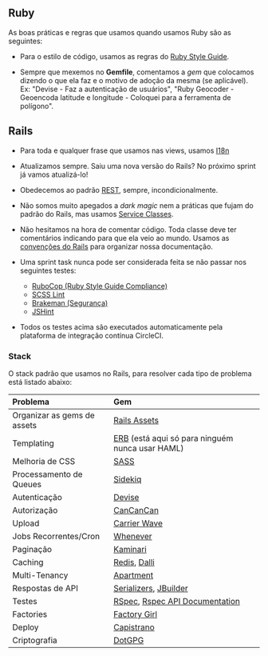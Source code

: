 ## Ruby

As boas práticas e regras que usamos quando usamos Ruby são as seguintes:

* Para o estilo de código, usamos as regras do 
  [Ruby Style Guide](https://github.com/bbatsov/ruby-style-guide).

* Sempre que mexemos no **Gemfile**, comentamos a _gem_ que colocamos dizendo
  o que ela faz e o motivo de adoção da mesma (se aplicável).
  Ex: "Devise - Faz a autenticação de usuários", 
  "Ruby Geocoder - Geoencoda latitude e longitude - Coloquei para a ferramenta
  de polígono".

## Rails

* Para toda e qualquer frase que usamos nas views, usamos 
  [I18n](http://guides.rubyonrails.org/i18n.html)

* Atualizamos sempre. Saiu uma nova versão do Rails? No próximo sprint já vamos
  atualizá-lo!

* Obedecemos ao padrão 
  [REST](http://www.infoq.com/articles/webber-rest-workflow), sempre, 
  incondicionalmente.

* Não somos muito apegados a _dark magic_ nem a práticas que fujam do padrão
  do Rails, mas usamos 
  [Service Classes](http://railscasts.com/episodes/398-service-objects).

* Não hesitamos na hora de comentar código. Toda classe deve ter comentários
  indicando para que ela veio ao mundo. Usamos as
  [convenções do Rails](http://guides.rubyonrails.org/api_documentation_guidelines.html)
  para organizar nossa documentação.

* Uma sprint task nunca pode ser considerada feita se não passar nos seguintes 
  testes:
  * [RuboCop (Ruby Style Guide Compliance)](https://github.com/bbatsov/rubocop)
  * [SCSS Lint](https://github.com/brigade/scss-lint)
  * [Brakeman (Segurança)](http://brakemanscanner.org/)
  * [JSHint](http://eslint.org/)
 
 * Todos os testes acima são executados automaticamente pela plataforma de integração contínua CircleCI.

### Stack

O stack padrão que usamos no Rails, para resolver cada tipo de problema está 
listado abaixo:

| Problema | Gem |
| :------- | :-- |
| Organizar as gems de assets | [Rails Assets](https://rails-assets.org/) |
| Templating | [ERB](http://ruby-doc.org/stdlib-2.2.0/libdoc/erb/rdoc/ERB.html) (está aqui só para ninguém nunca usar HAML) |
| Melhoria de CSS | [SASS](http://sass-lang.com/) |
| Processamento de Queues | [Sidekiq](https://github.com/mperham/sidekiq) |
| Autenticação | [Devise](https://github.com/plataformatec/devise) |
| Autorização | [CanCanCan](https://github.com/CanCanCommunity/cancancan) |
| Upload | [Carrier Wave](https://github.com/carrierwaveuploader/carrierwave) |
| Jobs Recorrentes/Cron | [Whenever](https://github.com/javan/whenever) |
| Paginação | [Kaminari](https://github.com/amatsuda/kaminari) |
| Caching | [Redis](https://github.com/redis-store/redis-rails), [Dalli](https://github.com/petergoldstein/dalli) |
| Multi-Tenancy | [Apartment](https://github.com/influitive/apartment) |
| Respostas de API | [Serializers](https://github.com/rails-api/active_model_serializers), [JBuilder](https://github.com/rails/jbuilder) |
| Testes | [RSpec](https://github.com/rspec/rspec), [Rspec API Documentation](https://github.com/zipmark/rspec_api_documentation) |
| Factories | [Factory Girl](https://github.com/thoughtbot/factory_girl) |
| Deploy | [Capistrano](http://capistranorb.com/) |
| Criptografia | [DotGPG](https://github.com/ConradIrwin/dotgpg) |

